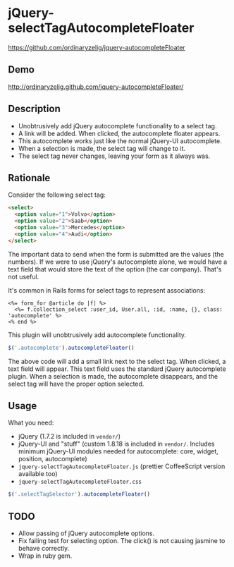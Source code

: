# jQuery-selectTagAutocompleteFloater

https://github.com/ordinaryzelig/jquery-autocompleteFloater

## Demo

http://ordinaryzelig.github.com/jquery-autocompleteFloater/

## Description

* Unobtrusively add jQuery autocomplete functionality to a select tag.
* A link will be added. When clicked, the autocomplete floater appears.
* This autocomplete works just like the normal jQuery-UI autocomplete.
* When a selection is made, the select tag will change to it.
* The select tag never changes, leaving your form as it always was.

## Rationale

Consider the following select tag:

```html
<select>
  <option value="1">Volvo</option>
  <option value="2">Saab</option>
  <option value="3">Mercedes</option>
  <option value="4">Audi</option>
</select>
```

The important data to send when the form is submitted are the values (the numbers). If we were to use jQuery's autocomplete alone, we would have a text field that would store the text of the option (the car company). That's not useful.

It's common in Rails forms for select tags to represent associations:

```erb
<%= form_for @article do |f| %>
  <%= f.collection_select :user_id, User.all, :id, :name, {}, class: 'autocomplete' %>
<% end %>
```

This plugin will unobtrusively add autocomplete functionality.

```javascript
$('.autocomplete').autocompleteFloater()
```

The above code will add a small link next to the select tag. When clicked, a text field will appear. This text field uses the standard jQuery autocomplete plugin. When a selection is made, the autocomplete disappears, and the select tag will have the proper option selected.

## Usage

What you need:

* jQuery (1.7.2 is included in `vendor/`)
* jQuery-UI and "stuff" (custom 1.8.18 is included in `vendor/`. Includes minimum jQuery-UI modules needed for autocomplete: core, widget, position, autocomplete)
* `jquery-selectTagAutocompleteFloater.js` (prettier CoffeeScript version available too)
* `jquery-selectTagAutocompleteFloater.css`

```javascript
$('.selectTagSelector').autocompleteFloater()
```

## TODO

* Allow passing of jQuery autocomplete options.
* Fix failing test for selecting option. The click() is not causing jasmine to behave correctly.
* Wrap in ruby gem.
